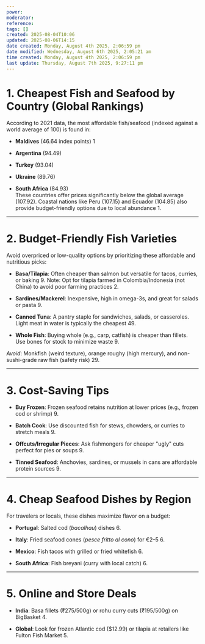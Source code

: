 ```yaml
---
power: 
moderator: 
reference: 
tags: []
created: 2025-08-04T10:06
updated: 2025-08-06T14:15
date created: Monday, August 4th 2025, 2:06:59 pm
date modified: Wednesday, August 6th 2025, 2:05:21 am
time created: Monday, August 4th 2025, 2:06:59 pm
last update: Thursday, August 7th 2025, 9:27:11 pm
---
```

# **1. Cheapest Fish and Seafood by Country (Global Rankings)**

According to 2021 data, the most affordable fish/seafood (indexed against a world average of 100) is found in:

- **Maldives** (46.64 index points) 1
    
- **Argentina** (94.49)
    
- **Turkey** (93.04)
    
- **Ukraine** (89.76)
    
- **South Africa** (84.93)  
    These countries offer prices significantly below the global average (107.92). Coastal nations like Peru (107.15) and Ecuador (104.85) also provide budget-friendly options due to local abundance 1.
    

---

# **2. Budget-Friendly Fish Varieties**

Avoid overpriced or low-quality options by prioritizing these affordable and nutritious picks:

- **Basa/Tilapia**: Often cheaper than salmon but versatile for tacos, curries, or baking 9. Note: Opt for tilapia farmed in Colombia/Indonesia (not China) to avoid poor farming practices 2.
    
- **Sardines/Mackerel**: Inexpensive, high in omega-3s, and great for salads or pasta 9.
    
- **Canned Tuna**: A pantry staple for sandwiches, salads, or casseroles. Light meat in water is typically the cheapest 49.
    
- **Whole Fish**: Buying whole (e.g., carp, catfish) is cheaper than fillets. Use bones for stock to minimize waste 9.
    

_Avoid_: Monkfish (weird texture), orange roughy (high mercury), and non-sushi-grade raw fish (safety risk) 29.

---

# **3. Cost-Saving Tips**

- **Buy Frozen**: Frozen seafood retains nutrition at lower prices (e.g., frozen cod or shrimp) 9.
    
- **Batch Cook**: Use discounted fish for stews, chowders, or curries to stretch meals 9.
    
- **Offcuts/Irregular Pieces**: Ask fishmongers for cheaper "ugly" cuts perfect for pies or soups 9.
    
- **Tinned Seafood**: Anchovies, sardines, or mussels in cans are affordable protein sources 9.
    

---

# **4. Cheap Seafood Dishes by Region**

For travelers or locals, these dishes maximize flavor on a budget:

- **Portugal**: Salted cod (_bacalhau_) dishes 6.
    
- **Italy**: Fried seafood cones (_pesce fritto al cono_) for €2–5 6.
    
- **Mexico**: Fish tacos with grilled or fried whitefish 6.
    
- **South Africa**: Fish breyani (curry with local catch) 6.
    

---

# **5. Online and Store Deals**

- **India**: Basa fillets (₹275/500g) or rohu curry cuts (₹195/500g) on BigBasket 4.
    
- **Global**: Look for frozen Atlantic cod ($12.99) or tilapia at retailers like Fulton Fish Market 5.